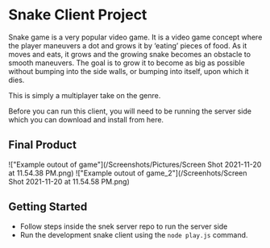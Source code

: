 # Snake Client Project

Snake game is a very popular video game. It is a video game concept where the player maneuvers a dot and grows it by ‘eating’ pieces of food. As it moves and eats, it grows and the growing snake becomes an obstacle to smooth maneuvers. The goal is to grow it to become as big as possible without bumping into the side walls, or bumping into itself, upon which it dies.

This is simply a multiplayer take on the genre.

Before you can run this client, you will need to be running the server side which you can download and install from here. 

## Final Product

!["Example outout of game"](/Screenshots/Pictures/Screen Shot 2021-11-20 at 11.54.38 PM.png)
!["Example outout of game_2"](/Screenhots/Screen Shot 2021-11-20 at 11.54.58 PM.png)


## Getting Started

- Follow steps inside the snek server repo to run the server side
- Run the development snake client using the `node play.js` command.
